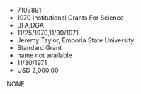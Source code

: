 * 7103891
* 1970 Institutional Grants For Science
* BFA,DGA
* 11/25/1970,11/30/1971
* Jeremy Taylor, Emporia State University
* Standard Grant
*   name not available
* 11/30/1971
* USD 2,000.00

NONE